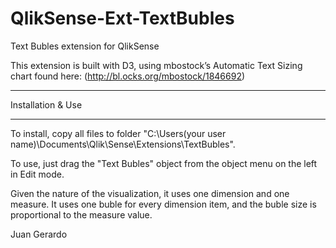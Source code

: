 QlikSense-Ext-TextBubles
========================

Text Bubles extension for QlikSense

This extension is built with D3, using mbostock’s Automatic Text Sizing chart found here:
(http://bl.ocks.org/mbostock/1846692)



*********************************
Installation & Use
*********************************
To install, copy all files to folder "C:\Users\(your user name)\Documents\Qlik\Sense\Extensions\TextBubles".

To use, just drag the "Text Bubles" object from the object menu on the left in Edit mode.

Given the nature of the visualization, it uses one dimension and one measure. It uses one buble for every dimension item, and the buble size is proportional to the measure value.


Juan Gerardo
